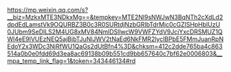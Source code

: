 https://mp.weixin.qq.com/s?__biz=MzkxMTE3NDkxMg==&tempkey=MTE2Nl9sNWJwN3BqNTh2cXdLd2dpdEdLamstVk9OQURBZ3B0c3R0SURtdjNzbGRIbTdrMjc0cGZlSHpHblUzU0JUbm9SeDlLS2M4UG8xMV84NmlDSllwcW9VWFZYdV9JcjYxcDRSMUZ1QWl4eE9lVUEzNEQ5ajBjbTJuNlJWV2tNaEd6NkFMR2lyclBPbE5FMmJuanRpNEdoY2x3WDc3NjRfWU1QaGs2dUtBfn4%3D&chksm=412c2dde765ba4c863514a0b0e0fdd69d3ea8ac69138b09b551cd9bb657640c7bf62e0006803&__mpa_temp_link_flag=1&token=343446134#rd
